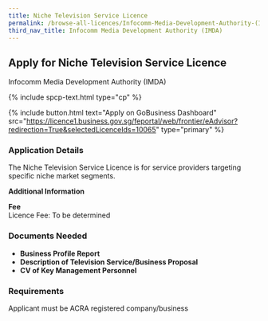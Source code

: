 ```yaml
---
title: Niche Television Service Licence
permalink: /browse-all-licences/Infocomm-Media-Development-Authority-(IMDA)/Niche-Television-Service-Licence
third_nav_title: Infocomm Media Development Authority (IMDA)
---
```


## Apply for Niche Television Service Licence

Infocomm Media Development Authority (IMDA)

{% include spcp-text.html type="cp" %}

{% include button.html text="Apply on GoBusiness Dashboard" src="https://licence1.business.gov.sg/feportal/web/frontier/eAdvisor?redirection=True&selectedLicenceIds=10065" type="primary" %}

### Application Details

<p>The Niche Television Service Licence is for service providers targeting specific niche market segments.</p>

**Additional Information**

<p><strong>Fee</strong><br />Licence Fee: To be determined</p>

### Documents Needed

<ul>
 <li><strong>Business Profile Report</strong></li>
 <li><strong>Description of Television Service/Business Proposal</strong></li>
 <li><strong>CV of Key Management Personnel</strong></li>
 </ul>

### Requirements

Applicant must be ACRA registered company/business

